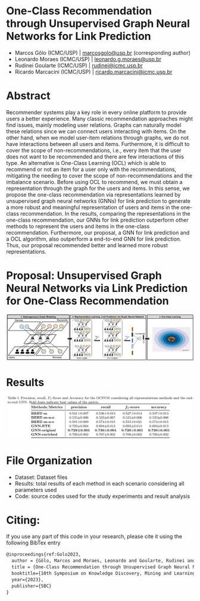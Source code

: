 # One-Class Recommendation through Unsupervised Graph Neural Networks for Link Prediction

- Marcos Gôlo (ICMC/USP) | marcosgolo@usp.br (corresponding author)
- Leonardo Moraes (ICMC/USP) | leonardo.g.moraes@usp.br
- Rudinei Goularte (ICMC/USP) | rudinei@icmc.usp.br
- Ricardo Marcacini (ICMC/USP) | ricardo.marcacini@icmc.usp.br

# Abstract
Recommender systems play a key role in every online platform to provide users a better experience. Many classic recommendation approaches might find issues, mainly modeling user relations. Graphs can naturally model these relations since we can connect users interacting with items. On the other hand, when we model user-item relations through graphs, we do not have interactions between all users and items. Furthermore, it is difficult to cover the scope of non-recommendations, i.e., every item that the user does not want to be recommended and there are few interactions of this type. An alternative is One-Class Learning (OCL) which is able to recommend or not an item for a user only with the recommendations, mitigating the needing to cover the scope of non-recommendations and the imbalance scenario. Before using OCL to recommend, we must obtain a representation through the graph for the users and items. In this sense, we propose the one-class recommendation via representations learned by unsupervised graph neural networks (GNNs) for link prediction to generate a more robust and meaningful representation of users and items in the one-class recommendation. In the results, comparing the representations in the one-class recommendation, our GNNs for link prediction outperform other methods to represent the users and items in the one-class recommendation. Furthermore, our proposal, a GNN for link prediction and a OCL algorithm, also outperform a end-to-end GNN for link prediction. Thus, our proposal recommended better and learned more robust representations.

# Proposal: Unsupervised Graph Neural Networks via Link Prediction for One-Class Recommendation
![Proposal](/images/proposal.jpg)

# Results
![Results](/images/results.png)

# File Organization
- Dataset: Dataset files
- Results: total results of each method in each scenario considering all parameters used
- Code: source codes used for the study experiments and result analysis

# Citing:

If you use any part of this code in your research, please cite it using the following BibTex entry
```latex
@inproceedings{ref:Golo2023,
  author = {Gôlo, Marcos and Moraes, Leonardo and Goularte, Rudinei and Marcacini, Ricardo},
  title = {One-Class Recommendation through Unsupervised Graph Neural Networks for Link Prediction},
  booktitle={10th Symposium on Knowledge Discovery, Mining and Learning (KDMiLe)},
  year={2023},
  publisher={SBC}
}
```
